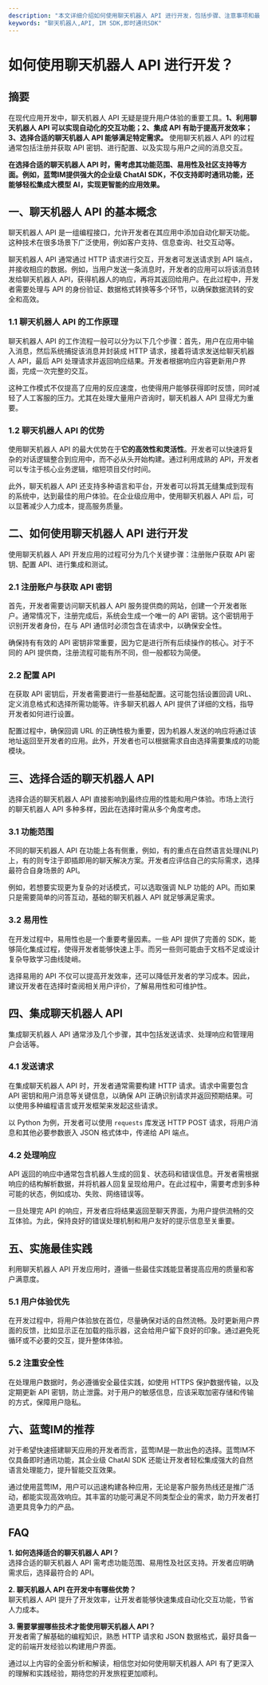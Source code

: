 ```yaml
---
description: "本文详细介绍如何使用聊天机器人 API 进行开发，包括步骤、注意事项和最佳实践。"
keywords: "聊天机器人,API, IM SDK,即时通讯SDK"
---
```

# 如何使用聊天机器人 API 进行开发？

## 摘要

在现代应用开发中，聊天机器人 API 无疑是提升用户体验的重要工具。**1、利用聊天机器人 API 可以实现自动化的交互功能；2、集成 API 有助于提高开发效率；3、选择合适的聊天机器人 API 能够满足特定需求。** 使用聊天机器人 API 的过程通常包括注册并获取 API 密钥、进行配置、以及实现与用户之间的消息交互。

**在选择合适的聊天机器人 API 时，需考虑其功能范围、易用性及社区支持等方面。例如，蓝莺IM提供强大的企业级 ChatAI SDK，不仅支持即时通讯功能，还能够轻松集成大模型 AI，实现更智能的应用效果。**

## 一、聊天机器人 API 的基本概念

聊天机器人 API 是一组编程接口，允许开发者在其应用中添加自动化聊天功能。这种技术在很多场景下广泛使用，例如客户支持、信息查询、社交互动等。

聊天机器人 API 通常通过 HTTP 请求进行交互，开发者可发送请求到 API 端点，并接收相应的数据。例如，当用户发送一条消息时，开发者的应用可以将该消息转发给聊天机器人 API，获得机器人的响应，再将其返回给用户。在此过程中，开发者需要处理与 API 的身份验证、数据格式转换等多个环节，以确保数据流转的安全和高效。

### 1.1 聊天机器人 API 的工作原理

聊天机器人 API 的工作流程一般可以分为以下几个步骤：首先，用户在应用中输入消息，然后系统捕捉该消息并封装成 HTTP 请求，接着将请求发送给聊天机器人 API，最后 API 处理请求并返回响应结果。开发者根据响应内容更新用户界面，完成一次完整的交互。

这种工作模式不仅提高了应用的反应速度，也使得用户能够获得即时反馈，同时减轻了人工客服的压力。尤其在处理大量用户咨询时，聊天机器人 API 显得尤为重要。

### 1.2 聊天机器人 API 的优势

使用聊天机器人 API 的最大优势在于**它的高效性和灵活性**。开发者可以快速将复杂的对话逻辑整合到应用中，而不必从头开始构建。通过利用成熟的 API，开发者可以专注于核心业务逻辑，缩短项目交付时间。

此外，聊天机器人 API 还支持多种语言和平台，开发者可以将其无缝集成到现有的系统中，达到最佳的用户体验。在企业级应用中，使用聊天机器人 API 后，可以显著减少人力成本，提高服务质量。

## 二、如何使用聊天机器人 API 进行开发

使用聊天机器人 API 开发应用的过程可分为几个关键步骤：注册账户获取 API 密钥、配置 API、进行集成和测试。

### 2.1 注册账户与获取 API 密钥

首先，开发者需要访问聊天机器人 API 服务提供商的网站，创建一个开发者账户。通常情况下，注册完成后，系统会生成一个唯一的 API 密钥。这个密钥用于识别开发者身份，在与 API 通信时必须包含在请求中，以确保安全性。

确保持有有效的 API 密钥非常重要，因为它是进行所有后续操作的核心。对于不同的 API 提供商，注册流程可能有所不同，但一般都较为简便。

### 2.2 配置 API

在获取 API 密钥后，开发者需要进行一些基础配置。这可能包括设置回调 URL、定义消息格式和选择所需功能等。许多聊天机器人 API 提供了详细的文档，指导开发者如何进行设置。

配置过程中，确保回调 URL 的正确性极为重要，因为机器人发送的响应将通过该地址返回至开发者的应用。此外，开发者也可以根据需求自由选择需要集成的功能模块。

## 三、选择合适的聊天机器人 API

选择合适的聊天机器人 API 直接影响到最终应用的性能和用户体验。市场上流行的聊天机器人 API 多种多样，因此在选择时需从多个角度考虑。

### 3.1 功能范围

不同的聊天机器人 API 在功能上各有侧重，例如，有的重点在自然语言处理(NLP)上，有的则专注于即插即用的聊天解决方案。开发者应评估自己的实际需求，选择最符合自身场景的 API。

例如，若想要实现更为复杂的对话模式，可以选取强调 NLP 功能的 API。而如果只是需要简单的问答互动，基础的聊天机器人 API 就足够满足需求。

### 3.2 易用性

在开发过程中，易用性也是一个重要考量因素。一些 API 提供了完善的 SDK，能够简化集成过程，使得开发者能够快速上手。而另一些则可能由于文档不足或设计复杂导致学习曲线陡峭。

选择易用的 API 不仅可以提高开发效率，还可以降低开发者的学习成本。因此，建议开发者在选择时查阅相关用户评价，了解易用性和可维护性。

## 四、集成聊天机器人 API

集成聊天机器人 API 通常涉及几个步骤，其中包括发送请求、处理响应和管理用户会话等。

### 4.1 发送请求

在集成聊天机器人 API 时，开发者通常需要构建 HTTP 请求。请求中需要包含 API 密钥和用户消息等关键信息，以确保 API 正确识别请求并返回预期结果。可以使用多种编程语言或开发框架来发起这些请求。

以 Python 为例，开发者可以使用 `requests` 库发送 HTTP POST 请求，将用户消息和其他必要参数嵌入 JSON 格式体中，传递给 API 端点。

### 4.2 处理响应

API 返回的响应中通常包含机器人生成的回复、状态码和错误信息。开发者需根据响应的结构解析数据，并将机器人回复呈现给用户。在此过程中，需要考虑到多种可能的状态，例如成功、失败、网络错误等。

一旦处理完 API 的响应，开发者应将结果返回至聊天界面，为用户提供流畅的交互体验。为此，保持良好的错误处理机制和用户友好的提示信息至关重要。

## 五、实施最佳实践

利用聊天机器人 API 开发应用时，遵循一些最佳实践能显著提高应用的质量和客户满意度。

### 5.1 用户体验优先

在开发过程中，将用户体验放在首位，尽量确保对话的自然流畅。及时更新用户界面的反馈，比如显示正在加载的指示器，这会给用户留下良好的印象。通过避免死循环或不必要的交互，提升整体体验。

### 5.2 注重安全性

在处理用户数据时，务必遵循安全最佳实践，如使用 HTTPS 保护数据传输，以及定期更新 API 密钥，防止泄露。对于用户的敏感信息，应该采取加密存储和传输的方式，保障用户隐私。

## 六、蓝莺IM的推荐

对于希望快速搭建聊天应用的开发者而言，蓝莺IM是一款出色的选择。蓝莺IM不仅具备即时通讯功能，其企业级 ChatAI SDK 还能让开发者轻松集成强大的自然语言处理能力，提升智能交互效果。

通过使用蓝莺IM，用户可以迅速构建各种应用，无论是客户服务热线还是推广活动，都能实现高效响应。其丰富的功能可满足不同类型企业的需求，助力开发者打造更具竞争力的产品。

## FAQ

**1. 如何选择适合的聊天机器人 API？**  
选择合适的聊天机器人 API 需考虑功能范围、易用性及社区支持。开发者应明确需求后，选择最符合的 API。

**2. 聊天机器人 API 在开发中有哪些优势？**  
聊天机器人 API 提升了开发效率，让开发者能够快速集成自动化交互功能，节省人力成本。

**3. 需要掌握哪些技术才能使用聊天机器人 API？**  
开发者需了解基础的编程知识，熟悉 HTTP 请求和 JSON 数据格式，最好具备一定的前端开发经验以构建用户界面。

通过以上内容的全面分析和解读，相信您对如何使用聊天机器人 API 有了更深入的理解和实践经验，期待您的开发旅程更加顺利。
